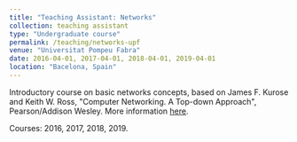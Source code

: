 ```yaml
---
title: "Teaching Assistant: Networks"
collection: teaching assistant
type: "Undergraduate course"
permalink: /teaching/networks-upf
venue: "Universitat Pompeu Fabra"
date: 2016-04-01, 2017-04-01, 2018-04-01, 2019-04-01
location: "Bacelona, Spain"
---
```


Introductory course on basic networks concepts, based on James F. Kurose and Keith W. Ross, "Computer Networking. A Top-down Approach", Pearson/Addison Wesley. More information [here](https://www.upf.edu/en/web/graus/grau-enginyeria-xarxes-telecomunicacio).

Courses: 2016, 2017, 2018, 2019.